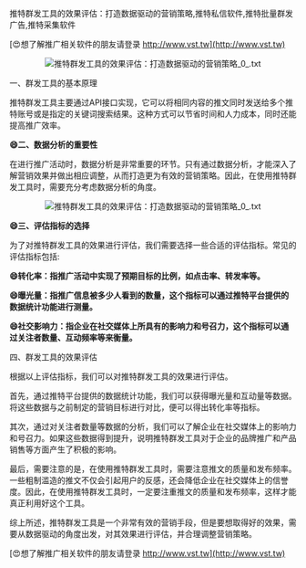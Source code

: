 推特群发工具的效果评估：打造数据驱动的营销策略,推特私信软件,推特批量群发广告,推特采集软件

[😍想了解推广相关软件的朋友请登录 http://www.vst.tw](http://www.vst.tw)

 <center><img src="https://vst.tw/MP4/tuiguang/png/5.png" alt="推特群发工具的效果评估：打造数据驱动的营销策略_0_.txt"></center>

一、群发工具的基本原理

推特群发工具主要通过API接口实现，它可以将相同内容的推文同时发送给多个推特账号或是指定的关键词搜索结果。这种方式可以节省时间和人力成本，同时还能提高推广效率。

**😄二、数据分析的重要性**

在进行推广活动时，数据分析是非常重要的环节。只有通过数据分析，才能深入了解营销效果并做出相应调整，从而打造更为有效的营销策略。因此，在使用推特群发工具时，需要充分考虑数据分析的角度。

 <center><img src="https://vst.tw/MP4/tuiguang/png/8.png" alt="推特群发工具的效果评估：打造数据驱动的营销策略_0_.txt"></center>

**😄三、评估指标的选择**

为了对推特群发工具的效果进行评估，我们需要选择一些合适的评估指标。常见的评估指标包括:

**😄转化率：指推广活动中实现了预期目标的比例，如点击率、转发率等。**

**😄曝光量：指推广信息被多少人看到的数量，这个指标可以通过推特平台提供的数据统计功能进行测量。**

**😄社交影响力：指企业在社交媒体上所具有的影响力和号召力，这个指标可以通过关注者数量、互动频率等来衡量。**

四、群发工具的效果评估

根据以上评估指标，我们可以对推特群发工具的效果进行评估。

首先，通过推特平台提供的数据统计功能，我们可以获得曝光量和互动量等数据。将这些数据与之前制定的营销目标进行对比，便可以得出转化率等指标。

其次，通过对关注者数量等数据的分析，我们可以了解企业在社交媒体上的影响力和号召力。如果这些数据得到提升，说明推特群发工具对于企业的品牌推广和产品销售等方面产生了积极的影响。

最后，需要注意的是，在使用推特群发工具时，需要注意推文的质量和发布频率。一些粗制滥造的推文不仅会引起用户的反感，还会降低企业在社交媒体上的信誉度。因此，在使用推特群发工具时，一定要注重推文的质量和发布频率，这样才能真正利用好这个工具。

综上所述，推特群发工具是一个非常有效的营销手段，但是要想取得好的效果，需要从数据驱动的角度出发，对其效果进行评估，并合理调整营销策略。

[😍想了解推广相关软件的朋友请登录 http://www.vst.tw](http://www.vst.tw)



